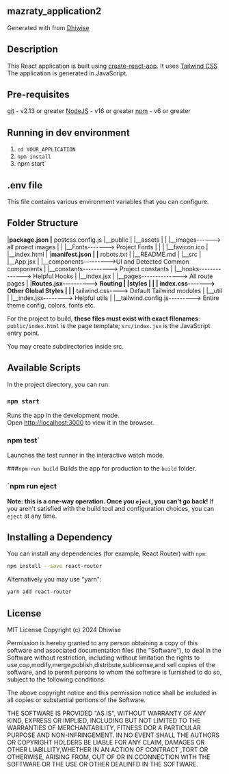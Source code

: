 <!-- # Getting Started with Create React App

This project was bootstrapped with [Create React App](https://github.com/facebook/create-react-app).

## Available Scripts

In the project directory, you can run:

### `npm start`

Runs the app in the development mode.\
Open [http://localhost:3000](http://localhost:3000) to view it in your browser.

The page will reload when you make changes.\
You may also see any lint errors in the console.

### `npm test`

Launches the test runner in the interactive watch mode.\
See the section about [running tests](https://facebook.github.io/create-react-app/docs/running-tests) for more information.

### `npm run build`

Builds the app for production to the `build` folder.\
It correctly bundles React in production mode and optimizes the build for the best performance.

The build is minified and the filenames include the hashes.\
Your app is ready to be deployed!

See the section about [deployment](https://facebook.github.io/create-react-app/docs/deployment) for more information.

### `npm run eject`

**Note: this is a one-way operation. Once you `eject`, you can't go back!**

If you aren't satisfied with the build tool and configuration choices, you can `eject` at any time. This command will remove the single build dependency from your project.

Instead, it will copy all the configuration files and the transitive dependencies (webpack, Babel, ESLint, etc) right into your project so you have full control over them. All of the commands except `eject` will still work, but they will point to the copied scripts so you can tweak them. At this point you're on your own.

You don't have to ever use `eject`. The curated feature set is suitable for small and middle deployments, and you shouldn't feel obligated to use this feature. However we understand that this tool wouldn't be useful if you couldn't customize it when you are ready for it.

## Learn More

You can learn more in the [Create React App documentation](https://facebook.github.io/create-react-app/docs/getting-started).

To learn React, check out the [React documentation](https://reactjs.org/).

### Code Splitting

This section has moved here: [https://facebook.github.io/create-react-app/docs/code-splitting](https://facebook.github.io/create-react-app/docs/code-splitting)

### Analyzing the Bundle Size

This section has moved here: [https://facebook.github.io/create-react-app/docs/analyzing-the-bundle-size](https://facebook.github.io/create-react-app/docs/analyzing-the-bundle-size)

### Making a Progressive Web App

This section has moved here: [https://facebook.github.io/create-react-app/docs/making-a-progressive-web-app](https://facebook.github.io/create-react-app/docs/making-a-progressive-web-app)

### Advanced Configuration

This section has moved here: [https://facebook.github.io/create-react-app/docs/advanced-configuration](https://facebook.github.io/create-react-app/docs/advanced-configuration)

### Deployment

This section has moved here: [https://facebook.github.io/create-react-app/docs/deployment](https://facebook.github.io/create-react-app/docs/deployment)

### `npm run build` fails to minify

This section has moved here: [https://facebook.github.io/create-react-app/docs/troubleshooting#npm-run-build-fails-to-minify](https://facebook.github.io/create-react-app/docs/troubleshooting#npm-run-build-fails-to-minify) -->





## mazraty_application2
Generated with from [Dhiwise](https://www.dhiwise.com)

## Description
This React application is built using [create-react-app](https://create-react-app.dev/).
It uses [Tailwind CSS](https://tailwindcss.com/)
The application is generated in JavaScript.

## Pre-requisites
[git](https://git-scm.com/) - v2.13 or greater [NodeJS](https://nodejs.org/en/) - v16 or greater [npm](https://www.npmjs.com/) - v6 or greater

## Running in dev environment
1. `cd YOUR_APPLICATION`
2. `npm install`
3. npm start`

## .env file
This file contains various environment variables that you can configure.


## Folder Structure
|__package.json
|__ postcss.config.js
|__public
|    |__assets
|    |   |__images------> all proect images
|    |   |__Fonts-------> Project Fonts
|    |
|    |__favicon.ico
|    |__index.html
|    |__manifest.json
|    |__ robots.txt
|
|__README.md
|
|__src
|   |__App.jsx
|    |__components--------->UI and Detected Common components
|    |__constants----------> Project constants
|    |__hooks--------------> Helpful Hooks
|    |__index.jsx
|    |__pages--------------> All route pages
|    |__Routes.jsx----------> Routing
|    |__styles
|    |   |__ index.css-------> Other Global Styles
|    |   |__ tailwind.css----> Default Tailwind modules 
|    |__util    
|        |__index.jsx--------> Helpful utils
|
|__tailwind.config.js---------> Entire theme config, 
colors, fonts etc.





For the project to build, 
**these files must exist with exact filenames**:
`public/index.html` is the page template;
`src/index.jsx` is the JavaScript entry point.

You may create subdirectories inside src.
## Available Scripts
In the project directory, you can run:

### `npm start`
Runs the app in the development mode.<br>
Open [http://localhost:3000](http://localhost:3000) to view it in the browser.

### npm test`
Launches the test runner in the interactive watch mode.<br>

###`npm-run build`
Builds the app for production to the `build` folder.<br>

### `npm run eject
**Note: this is a one-way operation. Once you `eject`, you can't go back!**
If you aren't satisfied with the build tool and configuration choices, you can `eject` at any time.

## Installing a Dependency
You can install any dependencies (for example, React Router) with `npm`:
```sh
npm install --save react-router
```


Alternatively you may use "yarn":
```sh
yarn add react-router
```
## License

MIT License
Copyright (c) 2024 Dhiwise

Permission is hereby granted to any person obtaining a copy of this software and associated documentation files (the "Software"), to deal in the Software without restriction, including without limitation the rights to use,cop,modify,merge,publish,distribute,sublicense,and sell copies of the software, and to permit persons to whom the software is furnished to do so, subject to the following conditions:

The above copyright notice and this permission notice shall be included in all copies or substantial portions of the Software.

THE SOFTWARE IS PROVIDED "AS IS", WITHOUT WARRANTY OF ANY KIND, EXPRESS OR IMPLIED, INCLUDING BUT NOT LIMITED TO THE WARRANTIES OF MERCHANTABILITY, FITNESS
 DOR A PARTICULAR PURPOSE AND NON-INFRINGEMENT. IN NO EVENT SHALL THE AUTHORS OR COPYRIGHT HOLDERS BE LIABLE FOR ANY CLAIM, DAMAGES OR OTHER LIABILLITY,WHETHER IN AN ACTION OF CONTRACT ,TORT OR OTHERWISE, ARISING FROM, OUT OF OR IN CCONNECTION WITH THE SOFTWARE OR THE USE OR OTHER DEALINFD IN THE SOFTWARE.



